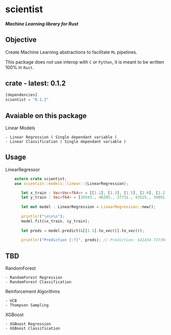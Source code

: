 # scientist

##### Machine Learning library for Rust

## Objective
Create Machine Learning abstractions to facilitate `ML` pipelines.

This package does not use interop with `C` or `Python`, it is meant to be written 100% in `Rust`.
## crate - latest: 0.1.2
```rust
[dependencies]
scientist = "0.1.2"
```


## Avaiable on this package

Linear Models
    
    - Linear Regression ( Single dependant variable )
    - Linear Classification ( Single dependant variable )
    
## Usage

LinearRegressor
```rust
    extern crate scientist;
    use scientist::models::linear::{LinearRegression};

       let x_train : Vec<Vec<f64>> = [[1.1], [1.3], [1.5], [2.0], [2.2], [2.9], [3.0]].to_vec().iter().map(|x| x.to_vec()).collect();
       let y_train : Vec<f64> = [39343., 46205., 37731., 43525., 39891., 56642., 60150.].to_vec();
   
       let mut model : LinearRegression = LinearRegression::new();
   
       println!("\n\n\n");
       model.fit(&x_train, &y_train);
   
       let preds = model.predict(&[[1.5].to_vec()].to_vec());
   
       println!("Prediction {:?}", preds); // Prediction: $41434.737394958
```    
    


## TBD
RandomForest
    
    - RandomForest Regression
    - RandomForest Classification
    
Reinforcement Algorithms
    
    - UCB
    - Thompson Sampling

XGBoost

    - XGBoost Regression
    - XGBoost Classification
